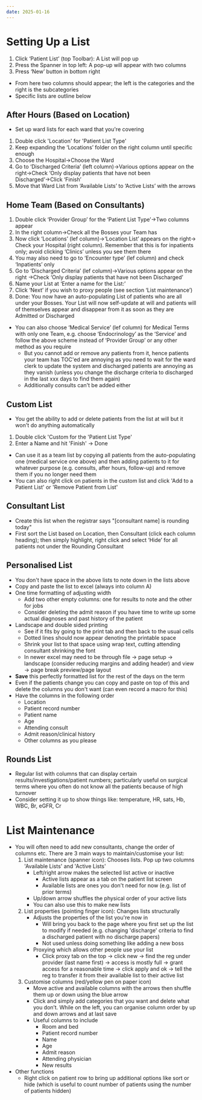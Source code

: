 ```yaml
---
date: 2025-01-16
---
```

# Setting Up a List
1. Click ‘Patient List’ (top Toolbar): A List will pop up
2. Press the Spanner in top left: A pop-up will appear with two columns
3. Press ‘New’ button in bottom right
- From here two columns should appear; the left is the categories and the right is the subcategories
- Specific lists are outline below
## After Hours (Based on Location)
- Set up ward lists for each ward that you're covering
1. Double click 'Location' for 'Patient List Type'
2. Keep expanding the ‘Locations’ folder on the right column until specific enough
3. Choose the Hospital→Choose the Ward
4. Go to ‘Discharged Criteria’ (left column)→Various options appear on the right→Check ‘Only display patients that have not been Discharged’→Click ‘Finish’
5. Move that Ward List from ‘Available Lists’ to ‘Active Lists’ with the arrows
## Home Team (Based on Consultants)
1. Double click ‘Provider Group’ for the ‘Patient List Type’→Two columns appear
2. In the right column→Check all the Bosses your Team has
3. Now click ‘Locations’ (lef column)→‘Location List’ appears on the right→ Check your Hospital (right column). Remember that this is for inpatients only; avoid clicking ‘Clinics’ unless you see them there
4. You may also need to go to ‘Encounter type’ (lef column) and check ‘Inpatients’ only
5. Go to ‘Discharged Criteria’ (lef column)→Various options appear on the right →Check ‘Only display patients that have not been Discharged’
6. Name your List at ‘Enter a name for the List:’
7. Click ‘Next’ if you wish to proxy people (see section ‘List maintenance’)
8. Done: You now have an auto-populating List of patients who are all under your Bosses. Your List will now self-update at will and patients will of themselves appear and disappear from it as soon as they are Admitted or Discharged
- You can also choose ‘Medical Service’ (lef column) for Medical Terms with only one Team, e.g. choose ‘Endocrinology’ as the ‘Service’ and follow the above scheme instead of ‘Provider Group’ or any other method as you require
	- But you cannot add or remove any patients from it, hence patients your team has TOC'ed are annoying as you need to wait for the ward clerk to update the system and discharged patients are annoying as they vanish (unless you change the discharge criteria to discharged in the last xxx days to find them again)
	- Additionally consults can't be added either
## Custom List
- You get the ability to add or delete patients from the list at will but it won't do anything automatically
1. Double click 'Custom for the 'Patient List Type'
2. Enter a Name and hit 'Finish' -> Done
- Can use it as a team list by copying all patients from the auto-populating one (medical service one above) and then adding patients to it for whatever purpose (e.g. consults, after hours, follow-up) and remove them if you no longer need them
- You can also right click on patients in the custom list and click 'Add to a Patient List' or 'Remove Patient from List'
## Consultant List
- Create this list when the registrar says "[consultant name] is rounding today"
- First sort the List based on Location, then Consultant (click each column heading); then simply highlight, right click and select ‘Hide’ for all patients not under the Rounding Consultant
## Personalised List
- You don't have space in the above lists to note down in the lists above
- Copy and paste the list to excel (always into column A)
- One time formatting of adjusting width
	- Add two other empty columns: one for results to note and the other for jobs
	- Consider deleting the admit reason if you have time to write up some actual diagnoses and past history of the patient
- Landscape and double sided printing
	- See if it fits by going to the print tab and then back to the usual cells
	- Dotted lines should now appear denoting the printable space
	- Shrink your list to that space using wrap text, cutting attending consultant shrinking the font
	- In newer excel may need to be through file -> page setup -> landscape (consider reducing margins and adding header) and view -> page break preview/page layout
- **Save** this perfectly formatted list for the rest of the days on the term
- Even if the patients change you can copy and paste on top of this and delete the columns you don't want (can even record a macro for this)
- Have the columns in the following order
	- Location
	- Patient record number
	- Patient name
	- Age
	- Attending consult
	- Admit reason/clinical history
	- Other columns as you please
## Rounds List
- Regular list with columns that can display certain results/investigations/patient numbers; particularly useful on surgical terms where you often do not know all the patients because of high turnover
- Consider setting it up to show things like: temperature, HR, sats, Hb, WBC, Br, eGFR, Cr
# List Maintenance
- You will often need to add new consultants, change the order of columns etc. There are 3 main ways to maintain/customise your list:
	1. List maintenance (spanner icon): Chooses lists. Pop up two columns 'Available Lists' and 'Active Lists'
		- Left/right arrow makes the selected list active or inactive
			- Active lists appear as a tab on the patient list screen
			- Available lists are ones you don't need for now (e.g. list of prior terms)
		- Up/down arrow shuffles the physical order of your active lists
		- You can also use this to make new lists
	2. List properties (pointing finger icon): Changes lists structurally
		- Adjusts the properties of the list you're now in
			- Will bring you back to the page where you first set up the list to modify if needed (e.g. changing 'discharge' criteria to find a discharged patient with no discharge papers)
			- Not used unless doing something like adding a new boss
		- Proxying which allows other people use your list
			- Click proxy tab on the top → click new → find the reg under provider (last name first) -> access is mostly full -> grant access for a reasonable time -> click apply and ok -> tell the reg to transfer it from their available list to their active list
	3. Customise columns (red/yellow pen on paper icon)
		- Move active and available columns with the arrows then shuffle them up or down using the blue arrow
		- Click and simply add categories that you want and delete what you don’t. While on the left, you can organise column order by up and down arrows and at last save
		- Useful columns to include
			- Room and bed
			- Patient record number
			- Name
			- Age
			- Admit reason
			- Attending physician
			- New results
- Other functions
	- Right click on patient row to bring up additional options like sort or hide (which is useful to count number of patients using the number of patients hidden)